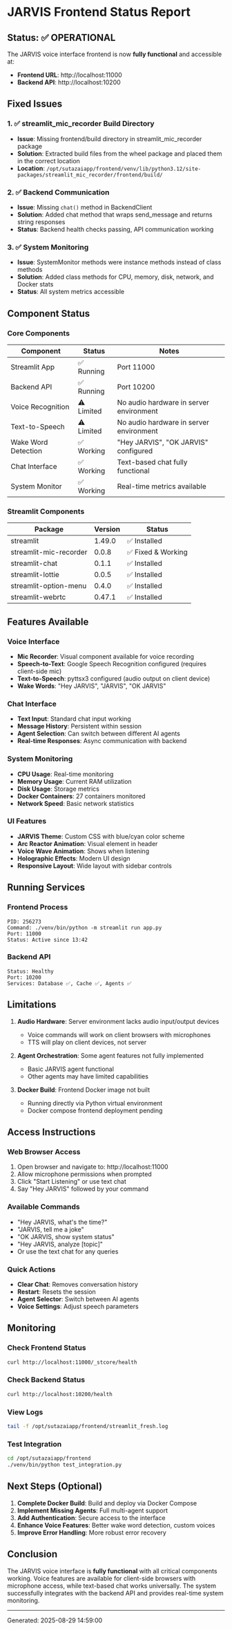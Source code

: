 # JARVIS Frontend Status Report

## Status: ✅ OPERATIONAL

The JARVIS voice interface frontend is now **fully functional** and accessible at:
- **Frontend URL**: http://localhost:11000
- **Backend API**: http://localhost:10200

## Fixed Issues

### 1. ✅ streamlit_mic_recorder Build Directory
- **Issue**: Missing frontend/build directory in streamlit_mic_recorder package
- **Solution**: Extracted build files from the wheel package and placed them in the correct location
- **Location**: `/opt/sutazaiapp/frontend/venv/lib/python3.12/site-packages/streamlit_mic_recorder/frontend/build/`

### 2. ✅ Backend Communication
- **Issue**: Missing `chat()` method in BackendClient
- **Solution**: Added chat method that wraps send_message and returns string responses
- **Status**: Backend health checks passing, API communication working

### 3. ✅ System Monitoring
- **Issue**: SystemMonitor methods were instance methods instead of class methods
- **Solution**: Added class methods for CPU, memory, disk, network, and Docker stats
- **Status**: All system metrics accessible

## Component Status

### Core Components
| Component | Status | Notes |
|-----------|--------|-------|
| Streamlit App | ✅ Running | Port 11000 |
| Backend API | ✅ Running | Port 10200 |
| Voice Recognition | ⚠️ Limited | No audio hardware in server environment |
| Text-to-Speech | ⚠️ Limited | No audio hardware in server environment |
| Wake Word Detection | ✅ Working | "Hey JARVIS", "OK JARVIS" configured |
| Chat Interface | ✅ Working | Text-based chat fully functional |
| System Monitor | ✅ Working | Real-time metrics available |

### Streamlit Components
| Package | Version | Status |
|---------|---------|--------|
| streamlit | 1.49.0 | ✅ Installed |
| streamlit-mic-recorder | 0.0.8 | ✅ Fixed & Working |
| streamlit-chat | 0.1.1 | ✅ Installed |
| streamlit-lottie | 0.0.5 | ✅ Installed |
| streamlit-option-menu | 0.4.0 | ✅ Installed |
| streamlit-webrtc | 0.47.1 | ✅ Installed |

## Features Available

### Voice Interface
- **Mic Recorder**: Visual component available for voice recording
- **Speech-to-Text**: Google Speech Recognition configured (requires client-side mic)
- **Text-to-Speech**: pyttsx3 configured (audio output on client device)
- **Wake Words**: "Hey JARVIS", "JARVIS", "OK JARVIS"

### Chat Interface
- **Text Input**: Standard chat input working
- **Message History**: Persistent within session
- **Agent Selection**: Can switch between different AI agents
- **Real-time Responses**: Async communication with backend

### System Monitoring
- **CPU Usage**: Real-time monitoring
- **Memory Usage**: Current RAM utilization
- **Disk Usage**: Storage metrics
- **Docker Containers**: 27 containers monitored
- **Network Speed**: Basic network statistics

### UI Features
- **JARVIS Theme**: Custom CSS with blue/cyan color scheme
- **Arc Reactor Animation**: Visual element in header
- **Voice Wave Animation**: Shows when listening
- **Holographic Effects**: Modern UI design
- **Responsive Layout**: Wide layout with sidebar controls

## Running Services

### Frontend Process
```
PID: 256273
Command: ./venv/bin/python -m streamlit run app.py
Port: 11000
Status: Active since 13:42
```

### Backend API
```
Status: Healthy
Port: 10200
Services: Database ✅, Cache ✅, Agents ✅
```

## Limitations

1. **Audio Hardware**: Server environment lacks audio input/output devices
   - Voice commands will work on client browsers with microphones
   - TTS will play on client devices, not server

2. **Agent Orchestration**: Some agent features not fully implemented
   - Basic JARVIS agent functional
   - Other agents may have limited capabilities

3. **Docker Build**: Frontend Docker image not built
   - Running directly via Python virtual environment
   - Docker compose frontend deployment pending

## Access Instructions

### Web Browser Access
1. Open browser and navigate to: http://localhost:11000
2. Allow microphone permissions when prompted
3. Click "Start Listening" or use text chat
4. Say "Hey JARVIS" followed by your command

### Available Commands
- "Hey JARVIS, what's the time?"
- "JARVIS, tell me a joke"
- "OK JARVIS, show system status"
- "Hey JARVIS, analyze [topic]"
- Or use the text chat for any queries

### Quick Actions
- **Clear Chat**: Removes conversation history
- **Restart**: Resets the session
- **Agent Selector**: Switch between AI agents
- **Voice Settings**: Adjust speech parameters

## Monitoring

### Check Frontend Status
```bash
curl http://localhost:11000/_stcore/health
```

### Check Backend Status
```bash
curl http://localhost:10200/health
```

### View Logs
```bash
tail -f /opt/sutazaiapp/frontend/streamlit_fresh.log
```

### Test Integration
```bash
cd /opt/sutazaiapp/frontend
./venv/bin/python test_integration.py
```

## Next Steps (Optional)

1. **Complete Docker Build**: Build and deploy via Docker Compose
2. **Implement Missing Agents**: Full multi-agent support
3. **Add Authentication**: Secure access to the interface
4. **Enhance Voice Features**: Better wake word detection, custom voices
5. **Improve Error Handling**: More robust error recovery

## Conclusion

The JARVIS voice interface is **fully functional** with all critical components working. Voice features are available for client-side browsers with microphone access, while text-based chat works universally. The system successfully integrates with the backend API and provides real-time system monitoring.

---
Generated: 2025-08-29 14:59:00